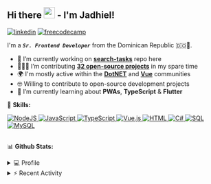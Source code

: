 ## Hi there <img src="https://media.giphy.com/media/hvRJCLFzcasrR4ia7z/giphy.gif" width="26"> -  I'm Jadhiel!

[![linkedin](https://img.shields.io/badge/LinkedIn-0077B5?style=for-the-badge&logo=linkedin&logoColor=white&style=plastic)](https://www.linkedin.com/in/jadhielv/)
[![freecodecamp](https://img.shields.io/badge/freeCodeCamp-0A0A23?style=for-the-badge&logo=freeCodeCamp&logoColor=white&style=plastic)](https://www.freecodecamp.org/jadhielv)

I'm a <em>***`Sr. Frontend Developer`***</em> from the Dominican Republic 🇩🇴🌴.

- 🔭 I’m currently working on **[search-tasks](https://github.com/Jadhielv/search-tasks)** repo here
- 👨🏻‍💻 I’m contributing **[32 open-source projects](https://github.com/Jadhielv?tab=repositories&q=&type=fork)** in my spare time
- 🌍 I'm mostly active within the **[DotNET](https://github.com/DotNetDo)** and **[Vue](https://github.com/VueDominicana)** communities
- 🤓 Willing to contribute to open-source development projects
- 🌱 I’m currently learning about **PWAs**, **TypeScript** & **Flutter**

🚀 **Skills:**

<a href="https://github.com/search?q=user%3AJadhielv+is%3Arepo+language%3Ajavascript+fork%3Atrue">
    <img alt="NodeJS" src="https://img.shields.io/badge/Node.js%20-%2343853D.svg?logo=node.js&logoColor=white">
</a>
<a href="https://github.com/search?q=user%3AJadhielv+is%3Arepo+language%3Ajavascript+fork%3Atrue">
    <img alt="JavaScript" src="https://img.shields.io/badge/JavaScript%20-%23F7DF1E.svg?logo=javascript&logoColor=black">
</a>
<a href="https://github.com/search?q=user%3AJadhielv+is%3Arepo+language%3AtypeScript+fork%3Atrue">
    <img alt="TypeScript" src="https://img.shields.io/badge/TypeScript%20-%23007ACC.svg?logo=typescript&logoColor=white">
</a>
<a href="https://github.com/search?q=user%3AJadhielv+is%3Arepo+language%3Avue+fork%3Atrue">
    <img alt="Vue.js" src="https://img.shields.io/badge/Vue.js-%2335495e.svg?logo=vue.js&logoColor=%234FC08D">
</a>
<a href="https://github.com/search?q=user%3AJadhielv+is%3Arepo+language%3Ahtml+fork%3Atrue">
    <img alt="HTML" src="https://img.shields.io/badge/HTML%20-%23E34F26.svg?logo=html5&logoColor=white">
</a>
<a href="https://github.com/search?q=user%3AJadhielv+is%3Arepo+language%3Acsharp+fork%3Atrue">
    <img alt="C#" src="https://img.shields.io/badge/C%23%20-%23239120.svg?logo=c-sharp&logoColor=white">
</a>
<a href="#">
    <img alt="SQL" src="https://img.shields.io/badge/SQL%20-%23025E8C.svg?logo=amazon-dynamodb&logoColor=white">
</a>
<a href="#">
    <img alt="MySQL" src="https://img.shields.io/badge/MySQL-00000F.svg?logo=mysql&logoColor=white">
</a>

<br/>
<br/>

📊 **Github Stats:**

<details>
    <summary>💻 Profile</summary>
    <br/>

| [![Jadhiel Vélez's GitHub Stats](https://github-readme-stats.vercel.app/api?username=jadhielv&show_icons=true&text_color=f8f8f2&hide_title=true&theme=github_dark)](https://github.com/anuraghazra/github-readme-stats)	| [![Top Langs](https://github-readme-stats.vercel.app/api/top-langs/?username=jadhielv&layout=compact&text_color=f8f8f2&langs_count=8&hide_title=true&theme=github_dark)](https://github.com/anuraghazra/github-readme-stats)	|
|---	                                                                                                                  |---

***NOTE**: Top languages do not indicate my skill level or something like that, it's a GitHub metric of which languages I've the most code.*
</details>


<details>
    <summary>⚡ Recent Activity</summary>
    <br/>
    
<!--START_SECTION:activity-->
1. 🎉 Merged PR [#26](https://github.com/Jadhielv/search-tasks/pull/26) in [Jadhielv/search-tasks](https://github.com/Jadhielv/search-tasks)
2. 🗣 Commented on [#130](https://github.com/VueDominicana/DominicanWhoCodes/issues/130) in [VueDominicana/DominicanWhoCodes](https://github.com/VueDominicana/DominicanWhoCodes)
3. 💪 Opened PR [#16](https://github.com/itsalb3rt/agile-visitors-api/pull/16) in [itsalb3rt/agile-visitors-api](https://github.com/itsalb3rt/agile-visitors-api)
4. 🎉 Merged PR [#7](https://github.com/Jadhielv/agile-visitors-api/pull/7) in [Jadhielv/agile-visitors-api](https://github.com/Jadhielv/agile-visitors-api)
5. 🎉 Merged PR [#6](https://github.com/Jadhielv/agile-visitors-api/pull/6) in [Jadhielv/agile-visitors-api](https://github.com/Jadhielv/agile-visitors-api)
<!--END_SECTION:activity-->
</details>
